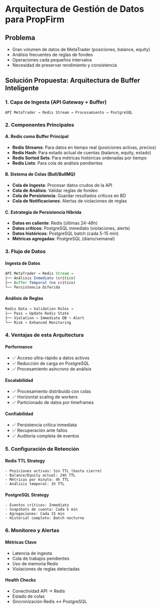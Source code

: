 # Arquitectura de Gestión de Datos para PropFirm

## Problema

- Gran volumen de datos de MetaTrader (posiciones, balance, equity)
- Análisis frecuentes de reglas de fondeo
- Operaciones cada pequeños intervalos
- Necesidad de preservar rendimiento y consistencia

## Solución Propuesta: Arquitectura de Buffer Inteligente

### 1. Capa de Ingesta (API Gateway + Buffer)

```
API MetaTrader → Redis Stream → Procesamiento → PostgreSQL
```

### 2. Componentes Principales

#### A. Redis como Buffer Principal

- **Redis Streams**: Para datos en tiempo real (posiciones activas, precios)
- **Redis Hash**: Para estado actual de cuentas (balance, equity, estado)
- **Redis Sorted Sets**: Para métricas históricas ordenadas por tiempo
- **Redis Lists**: Para cola de análisis pendientes

#### B. Sistema de Colas (Bull/BullMQ)

- **Cola de Ingesta**: Procesar datos crudos de la API
- **Cola de Análisis**: Validar reglas de fondeo
- **Cola de Persistencia**: Guardar resultados críticos en BD
- **Cola de Notificaciones**: Alertas de violaciones de reglas

#### C. Estrategia de Persistencia Híbrida

- **Datos en caliente**: Redis (últimas 24-48h)
- **Datos críticos**: PostgreSQL inmediato (violaciones, alerts)
- **Datos históricos**: PostgreSQL batch (cada 5-15 min)
- **Métricas agregadas**: PostgreSQL (diario/semanal)

### 3. Flujo de Datos

#### Ingesta de Datos

```typescript
API MetaTrader → Redis Stream →
├── Análisis Inmediato (crítico)
├── Buffer Temporal (no crítico)
└── Persistencia Diferida
```

#### Análisis de Reglas

```typescript
Redis Data → Validation Rules →
├── Pass → Update Redis State
├── Violation → Immediate DB + Alert
└── Risk → Enhanced Monitoring
```

### 4. Ventajas de esta Arquitectura

#### Performance

- ✅ Acceso ultra-rápido a datos activos
- ✅ Reducción de carga en PostgreSQL
- ✅ Procesamiento asíncrono de análisis

#### Escalabilidad

- ✅ Procesamiento distribuido con colas
- ✅ Horizontal scaling de workers
- ✅ Particionado de datos por timeframes

#### Confiabilidad

- ✅ Persistencia crítica inmediata
- ✅ Recuperación ante fallos
- ✅ Auditoría completa de eventos

### 5. Configuración de Retención

#### Redis TTL Strategy

```
- Posiciones activas: Sin TTL (hasta cierre)
- Balance/Equity actual: 24h TTL
- Métricas por minuto: 4h TTL
- Análisis temporal: 1h TTL
```

#### PostgreSQL Strategy

```
- Eventos críticos: Inmediato
- Snapshots de cuenta: Cada 5 min
- Agregaciones: Cada 15 min
- Historial completo: Batch nocturno
```

### 6. Monitoreo y Alertas

#### Métricas Clave

- Latencia de ingesta
- Cola de trabajos pendientes
- Uso de memoria Redis
- Violaciones de reglas detectadas

#### Health Checks

- Conectividad API → Redis
- Estado de colas
- Sincronización Redis ↔ PostgreSQL
